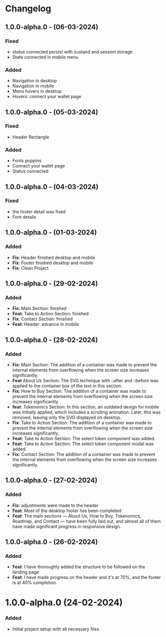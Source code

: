 # Changelog
## 1.0.0-alpha.0 - (06-03-2024)

### Fixed
- status connected persist with zustand and session storage
- State connected in mobile menu
### Added
- Navigation in desktop
- Navigation in mobile
- Menu hovers in desktop
- Hovers: connect your wallet page

## 1.0.0-alpha.0 - (05-03-2024)

### Fixed
- Header Rectangle
### Added
- Fonts poppins
- Connect your wallet page
- Status connected

## 1.0.0-alpha.0 - (04-03-2024)

### Fixed
- the footer detail was fixed
- Font details

## 1.0.0-alpha.0 - (01-03-2024)

### Added
- **Fix**: Header finished desktop and mobile
- **Fix**: Footer finished desktop and mobile
- **Fix**: Clean Project

## 1.0.0-alpha.0 - (29-02-2024)

### Added
- **Fix**: Main Section: finished
- **Feat**: Take to Action Section: finished
- **Fix**: Contact Section: finished
- **Feat**: Header: advance in mobile

## 1.0.0-alpha.0 - (28-02-2024)

### Added
- **Fix**: Main Section: The addition of a container was made to prevent the internal elements from overflowing when the screen size increases significantly.
- **Feat** About Us Section: The SVG technique with ::after and ::before was applied to the container box of the text in this section.
- **Fix**: How to Buy Section: The addition of a container was made to prevent the internal elements from overflowing when the screen size increases significantly.
- **feat**: Tokenomics Section: In this section, an outdated design for mobile was initially applied, which included a scrolling animation. Later, this was removed, leaving only the SVG displayed on desktop.
- **Fix**: Take to Action Section: The addition of a container was made to prevent the internal elements from overflowing when the screen size increases significantly.
- **Feat**: Take to Action Section: The select token component was added.
- **Feat**: Take to Action Section: The select token component modal was added.
- **Fix**: Contact Section: The addition of a container was made to prevent the internal elements from overflowing when the screen size increases significantly.

## 1.0.0-alpha.0 - (27-02-2024)

### Added
- **Fix**: adjustments were made to the header
- **Feat**: Most of the desktop footer has been completed
- **Feat**:  The main sections — About Us, How to Buy, Tokenomics, Roadmap, and Contact — have been fully laid out, and almost all of them have made significant progress in responsive design.

## 1.0.0-alpha.0 - (26-02-2024)

### Added
- **Feat**: I have thoroughly added the structure to be followed on the landing page
- **Feat**: I have made progress on the header and it's at 70%, and the footer is at 40% completion.

# 1.0.0-alpha.0 (24-02-2024)

### Added
- Initial project setup with all necessary files.





